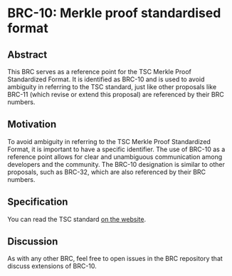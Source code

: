 # BRC-10: Merkle proof standardised format

## Abstract

This BRC serves as a reference point for the TSC Merkle Proof Standardized Format. It is identified as BRC-10 and is used to avoid ambiguity in referring to the TSC standard, just like other proposals like BRC-11 (which revise or extend this proposal) are referenced by their BRC numbers.

## Motivation

To avoid ambiguity in referring to the TSC Merkle Proof Standardized Format, it is important to have a specific identifier. The use of BRC-10 as a reference point allows for clear and unambiguous communication among developers and the community. The BRC-10 designation is similar to other proposals, such as BRC-32, which are also referenced by their BRC numbers.

## Specification

You can read the TSC standard [on the website](https://tsc.bitcoinassociation.net/standards/merkle-proof-standardised-format/).

## Discussion

As with any other BRC, feel free to open issues in the BRC repository that discuss extensions of BRC-10.
